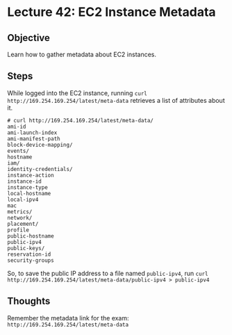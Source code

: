 # Lecture 42: EC2 Instance Metadata

## Objective
Learn how to gather metadata about EC2 instances. 

## Steps
While logged into the EC2 instance, running `curl http://169.254.169.254/latest/meta-data` retrieves a list of attributes about it.

```
# curl http://169.254.169.254/latest/meta-data/
ami-id
ami-launch-index
ami-manifest-path
block-device-mapping/
events/
hostname
iam/
identity-credentials/
instance-action
instance-id
instance-type
local-hostname
local-ipv4
mac
metrics/
network/
placement/
profile
public-hostname
public-ipv4
public-keys/
reservation-id
security-groups
```
So, to save the public IP address to a file named `public-ipv4`, run ```curl http://169.254.169.254/latest/meta-data/public-ipv4 > public-ipv4```

## Thoughts
Remember the metadata link for the exam: `http://169.254.169.254/latest/meta-data`